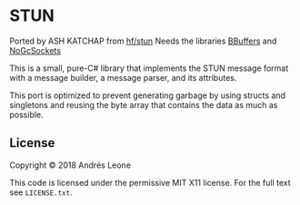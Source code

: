 STUN
====
Ported by ASH KATCHAP from [hf/stun](https://github.com/hf/stun)
Needs the libraries [BBuffers](https://github.com/forestrf/BBuffer) and [NoGcSockets](https://github.com/forestrf/No-gc-sockets) 

This is a small, pure-C# library that implements the STUN message format with a message builder, a message parser, and its attributes.

This port is optimized to prevent generating garbage by using structs and singletons and reusing the byte array that contains the data as much as possible.

## License

Copyright &copy; 2018 Andrés Leone

This code is licensed under the permissive MIT X11 license. For the full text
see `LICENSE.txt`.
